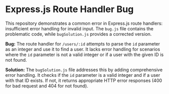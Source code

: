 # Express.js Route Handler Bug

This repository demonstrates a common error in Express.js route handlers: insufficient error handling for invalid input.  The `bug.js` file contains the problematic code, while `bugSolution.js` provides a corrected version.

**Bug:** The route handler for `/users/:id` attempts to parse the `id` parameter as an integer and use it to find a user.  It lacks error handling for scenarios where the `id` parameter is not a valid integer or if a user with the given ID is not found.

**Solution:** The `bugSolution.js` file addresses this by adding comprehensive error handling. It checks if the `id` parameter is a valid integer and if a user with that ID exists. If not, it returns appropriate HTTP error responses (400 for bad request and 404 for not found).